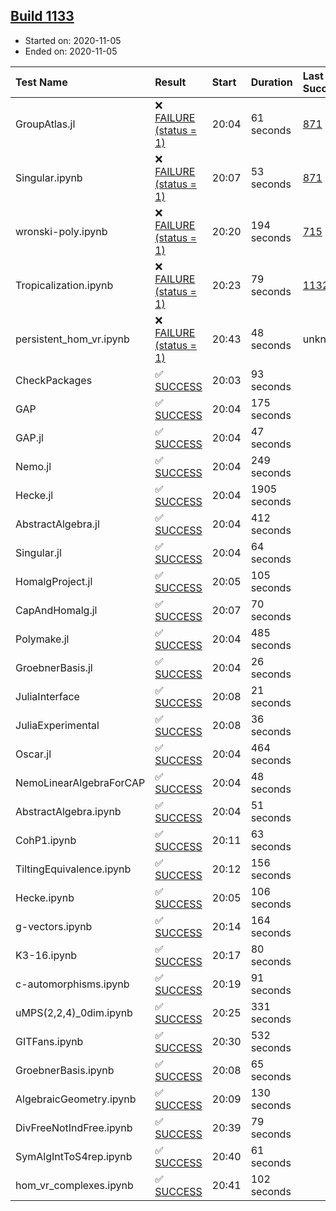 ## [Build 1133](https://oscarci.mathematik.uni-kl.de/job/oscar-stable/1133/)

* Started on: 2020-11-05
* Ended on: 2020-11-05

| Test Name    | Result | Start | Duration | Last Success | First Failure |
|:-------------|:-------|:------|:---------|:-------------|:--------------|
| GroupAtlas.jl | ❌ [FAILURE (status = 1)](https://oscarci.mathematik.uni-kl.de/job/oscar-stable/1133/artifact/logs/build-1133/GroupAtlas.jl.log) | 20:04 | 61 seconds | [871](https://oscarci.mathematik.uni-kl.de/job/oscar-stable/871/) | [872](https://oscarci.mathematik.uni-kl.de/job/oscar-stable/872/) |
| Singular.ipynb | ❌ [FAILURE (status = 1)](https://oscarci.mathematik.uni-kl.de/job/oscar-stable/1133/artifact/logs/build-1133/Singular.ipynb.log) | 20:07 | 53 seconds | [871](https://oscarci.mathematik.uni-kl.de/job/oscar-stable/871/) | [872](https://oscarci.mathematik.uni-kl.de/job/oscar-stable/872/) |
| wronski-poly.ipynb | ❌ [FAILURE (status = 1)](https://oscarci.mathematik.uni-kl.de/job/oscar-stable/1133/artifact/logs/build-1133/wronski-poly.ipynb.log) | 20:20 | 194 seconds | [715](https://oscarci.mathematik.uni-kl.de/job/oscar-stable/715/) | [716](https://oscarci.mathematik.uni-kl.de/job/oscar-stable/716/) |
| Tropicalization.ipynb | ❌ [FAILURE (status = 1)](https://oscarci.mathematik.uni-kl.de/job/oscar-stable/1133/artifact/logs/build-1133/Tropicalization.ipynb.log) | 20:23 | 79 seconds | [1132](https://oscarci.mathematik.uni-kl.de/job/oscar-stable/1132/) | [1133](https://oscarci.mathematik.uni-kl.de/job/oscar-stable/1133/) |
| persistent_hom_vr.ipynb | ❌ [FAILURE (status = 1)](https://oscarci.mathematik.uni-kl.de/job/oscar-stable/1133/artifact/logs/build-1133/persistent_hom_vr.ipynb.log) | 20:43 | 48 seconds | unknown | unknown |
| CheckPackages | ✅ [SUCCESS](https://oscarci.mathematik.uni-kl.de/job/oscar-stable/1133/artifact/logs/build-1133/CheckPackages.log) | 20:03 | 93 seconds |  |  |
| GAP | ✅ [SUCCESS](https://oscarci.mathematik.uni-kl.de/job/oscar-stable/1133/artifact/logs/build-1133/GAP.log) | 20:04 | 175 seconds |  |  |
| GAP.jl | ✅ [SUCCESS](https://oscarci.mathematik.uni-kl.de/job/oscar-stable/1133/artifact/logs/build-1133/GAP.jl.log) | 20:04 | 47 seconds |  |  |
| Nemo.jl | ✅ [SUCCESS](https://oscarci.mathematik.uni-kl.de/job/oscar-stable/1133/artifact/logs/build-1133/Nemo.jl.log) | 20:04 | 249 seconds |  |  |
| Hecke.jl | ✅ [SUCCESS](https://oscarci.mathematik.uni-kl.de/job/oscar-stable/1133/artifact/logs/build-1133/Hecke.jl.log) | 20:04 | 1905 seconds |  |  |
| AbstractAlgebra.jl | ✅ [SUCCESS](https://oscarci.mathematik.uni-kl.de/job/oscar-stable/1133/artifact/logs/build-1133/AbstractAlgebra.jl.log) | 20:04 | 412 seconds |  |  |
| Singular.jl | ✅ [SUCCESS](https://oscarci.mathematik.uni-kl.de/job/oscar-stable/1133/artifact/logs/build-1133/Singular.jl.log) | 20:04 | 64 seconds |  |  |
| HomalgProject.jl | ✅ [SUCCESS](https://oscarci.mathematik.uni-kl.de/job/oscar-stable/1133/artifact/logs/build-1133/HomalgProject.jl.log) | 20:05 | 105 seconds |  |  |
| CapAndHomalg.jl | ✅ [SUCCESS](https://oscarci.mathematik.uni-kl.de/job/oscar-stable/1133/artifact/logs/build-1133/CapAndHomalg.jl.log) | 20:07 | 70 seconds |  |  |
| Polymake.jl | ✅ [SUCCESS](https://oscarci.mathematik.uni-kl.de/job/oscar-stable/1133/artifact/logs/build-1133/Polymake.jl.log) | 20:04 | 485 seconds |  |  |
| GroebnerBasis.jl | ✅ [SUCCESS](https://oscarci.mathematik.uni-kl.de/job/oscar-stable/1133/artifact/logs/build-1133/GroebnerBasis.jl.log) | 20:04 | 26 seconds |  |  |
| JuliaInterface | ✅ [SUCCESS](https://oscarci.mathematik.uni-kl.de/job/oscar-stable/1133/artifact/logs/build-1133/JuliaInterface.log) | 20:08 | 21 seconds |  |  |
| JuliaExperimental | ✅ [SUCCESS](https://oscarci.mathematik.uni-kl.de/job/oscar-stable/1133/artifact/logs/build-1133/JuliaExperimental.log) | 20:08 | 36 seconds |  |  |
| Oscar.jl | ✅ [SUCCESS](https://oscarci.mathematik.uni-kl.de/job/oscar-stable/1133/artifact/logs/build-1133/Oscar.jl.log) | 20:04 | 464 seconds |  |  |
| NemoLinearAlgebraForCAP | ✅ [SUCCESS](https://oscarci.mathematik.uni-kl.de/job/oscar-stable/1133/artifact/logs/build-1133/NemoLinearAlgebraForCAP.log) | 20:04 | 48 seconds |  |  |
| AbstractAlgebra.ipynb | ✅ [SUCCESS](https://oscarci.mathematik.uni-kl.de/job/oscar-stable/1133/artifact/logs/build-1133/AbstractAlgebra.ipynb.log) | 20:04 | 51 seconds |  |  |
| CohP1.ipynb | ✅ [SUCCESS](https://oscarci.mathematik.uni-kl.de/job/oscar-stable/1133/artifact/logs/build-1133/CohP1.ipynb.log) | 20:11 | 63 seconds |  |  |
| TiltingEquivalence.ipynb | ✅ [SUCCESS](https://oscarci.mathematik.uni-kl.de/job/oscar-stable/1133/artifact/logs/build-1133/TiltingEquivalence.ipynb.log) | 20:12 | 156 seconds |  |  |
| Hecke.ipynb | ✅ [SUCCESS](https://oscarci.mathematik.uni-kl.de/job/oscar-stable/1133/artifact/logs/build-1133/Hecke.ipynb.log) | 20:05 | 106 seconds |  |  |
| g-vectors.ipynb | ✅ [SUCCESS](https://oscarci.mathematik.uni-kl.de/job/oscar-stable/1133/artifact/logs/build-1133/g-vectors.ipynb.log) | 20:14 | 164 seconds |  |  |
| K3-16.ipynb | ✅ [SUCCESS](https://oscarci.mathematik.uni-kl.de/job/oscar-stable/1133/artifact/logs/build-1133/K3-16.ipynb.log) | 20:17 | 80 seconds |  |  |
| c-automorphisms.ipynb | ✅ [SUCCESS](https://oscarci.mathematik.uni-kl.de/job/oscar-stable/1133/artifact/logs/build-1133/c-automorphisms.ipynb.log) | 20:19 | 91 seconds |  |  |
| uMPS(2,2,4)_0dim.ipynb | ✅ [SUCCESS](https://oscarci.mathematik.uni-kl.de/job/oscar-stable/1133/artifact/logs/build-1133/uMPS-2-2-4-_0dim.ipynb.log) | 20:25 | 331 seconds |  |  |
| GITFans.ipynb | ✅ [SUCCESS](https://oscarci.mathematik.uni-kl.de/job/oscar-stable/1133/artifact/logs/build-1133/GITFans.ipynb.log) | 20:30 | 532 seconds |  |  |
| GroebnerBasis.ipynb | ✅ [SUCCESS](https://oscarci.mathematik.uni-kl.de/job/oscar-stable/1133/artifact/logs/build-1133/GroebnerBasis.ipynb.log) | 20:08 | 65 seconds |  |  |
| AlgebraicGeometry.ipynb | ✅ [SUCCESS](https://oscarci.mathematik.uni-kl.de/job/oscar-stable/1133/artifact/logs/build-1133/AlgebraicGeometry.ipynb.log) | 20:09 | 130 seconds |  |  |
| DivFreeNotIndFree.ipynb | ✅ [SUCCESS](https://oscarci.mathematik.uni-kl.de/job/oscar-stable/1133/artifact/logs/build-1133/DivFreeNotIndFree.ipynb.log) | 20:39 | 79 seconds |  |  |
| SymAlgIntToS4rep.ipynb | ✅ [SUCCESS](https://oscarci.mathematik.uni-kl.de/job/oscar-stable/1133/artifact/logs/build-1133/SymAlgIntToS4rep.ipynb.log) | 20:40 | 61 seconds |  |  |
| hom_vr_complexes.ipynb | ✅ [SUCCESS](https://oscarci.mathematik.uni-kl.de/job/oscar-stable/1133/artifact/logs/build-1133/hom_vr_complexes.ipynb.log) | 20:41 | 102 seconds |  |  |
